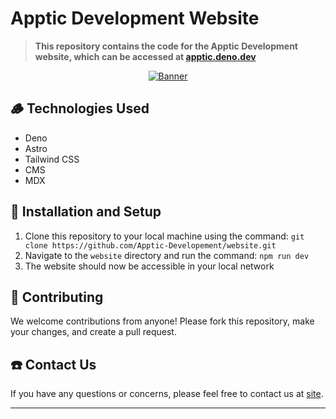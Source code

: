 # Apptic Development Website

> **This repository contains the code for the Apptic Development website, which can be accessed at [apptic.deno.dev](https://apptic.deno.dev)**

<p align="center"> 
    <a href="https://github.com/Apptic-Developement"> 
    <img src="https://repository-images.githubusercontent.com/637520901/f401e855-ccd5-45ff-993d-fee4923a3c7a" alt="Banner" /> 
    </a> 
 </p>
 
## 🪵 Technologies Used

- Deno
- Astro
- Tailwind CSS
- CMS
- MDX

## 🧿 Installation and Setup

1. Clone this repository to your local machine using the command: `git clone https://github.com/Apptic-Developement/website.git`
2. Navigate to the `website` directory and run the command: `npm run dev`
4. The website should now be accessible in your local network

## 💪 Contributing

We welcome contributions from anyone! Please fork this repository, make your changes, and create a pull request.

## ☎️ Contact Us

If you have any questions or concerns, please feel free to contact us at [site](https://apptic.deno.dev/#contact).

---

